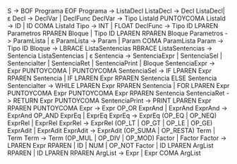 S → BOF Programa EOF
Programa      -> ListaDecl
ListaDecl     -> Decl ListaDecl| ε
Decl          -> DeclVar | DeclFunc
DeclVar       -> Tipo ListaId PUNTOYCOMA
ListaId       -> ID | ID COMA ListaId
Tipo          -> INT | FLOAT
DeclFunc      -> Tipo ID LPAREN Parametros RPAREN Bloque | Tipo ID LPAREN RPAREN Bloque
Parametros    -> ParamLista | ε
ParamLista    -> Param | Param COMA ParamLista
Param         -> Tipo ID
Bloque        -> LBRACE ListaSentencias RBRACE
ListaSentencias -> Sentencia ListaSentencias | ε
Sentencia     -> SentenciaExpr | SentenciaSel | SentenciaIter | SentenciaRet | SentenciaPrint | Bloque
SentenciaExpr -> Expr PUNTOYCOMA | PUNTOYCOMA
SentenciaSel  -> IF LPAREN Expr RPAREN Sentencia | IF LPAREN Expr RPAREN Sentencia ELSE Sentencia
SentenciaIter -> WHILE LPAREN Expr RPAREN Sentencia | FOR LPAREN Expr PUNTOYCOMA Expr PUNTOYCOMA Expr RPAREN Sentencia
SentenciaRet  -> RETURN Expr PUNTOYCOMA
SentenciaPrint -> PRINT LPAREN Expr RPAREN PUNTOYCOMA
Expr          -> Expr OP_OR ExprAnd | ExprAnd
ExprAnd       -> ExprAnd OP_AND ExprEq | ExprEq
ExprEq        -> ExprEq (OP_EQ | OP_NEQ) ExprRel | ExprRel
ExprRel       -> ExprRel (OP_LT | OP_GT | OP_LE | OP_GE) ExprAdit | ExprAdit
ExprAdit      -> ExprAdit (OP_SUMA | OP_RESTA) Term | Term
Term          -> Term (OP_MUL | OP_DIV | OP_MOD) Factor | Factor
Factor        -> LPAREN Expr RPAREN | ID | NUM | OP_NOT Factor | ID LPAREN ArgList RPAREN | ID LPAREN RPAREN
ArgList       -> Expr | Expr COMA ArgList
